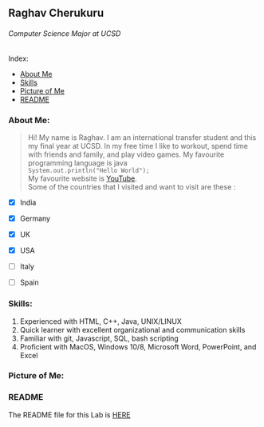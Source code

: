 ## Raghav Cherukuru
###### *Computer Science Major at UCSD*

Index:
- [About Me]()
- [Skills]()
- [Picture of Me]()
- [README]()

### About Me: 
> Hi! My name is Raghav. I am an international transfer student and this my final year at UCSD. In my free time I like to workout, spend time with friends and family, and play video games.
> My favourite programming language is java\
```System.out.println("Hello World");```\
>My favourite website is [YouTube](https://www.youtube.com).\
> Some of the countries that I visited and want to visit are these :
- [x] India
- [x] Germany
- [x] UK
- [x] USA
- [ ] Italy
- [ ] Spain   


### Skills:
1. Experienced with HTML, C++, Java, UNIX/LINUX
2. Quick learner with excellent organizational and communication skills
3. Familiar with git, Javascript, SQL, bash scripting
4. Proficient with MacOS, Windows 10/8, Microsoft Word, PowerPoint, and Excel


### Picture of Me:


### README
 The README file for this Lab is [HERE](README.md)


